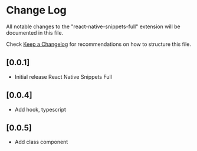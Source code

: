 # Change Log

All notable changes to the "react-native-snippets-full" extension will be documented in this file.

Check [Keep a Changelog](http://keepachangelog.com/) for recommendations on how to structure this file.

## [0.0.1]

- Initial release React Native Snippets Full

## [0.0.4]

- Add hook, typescript

## [0.0.5]

- Add class component
